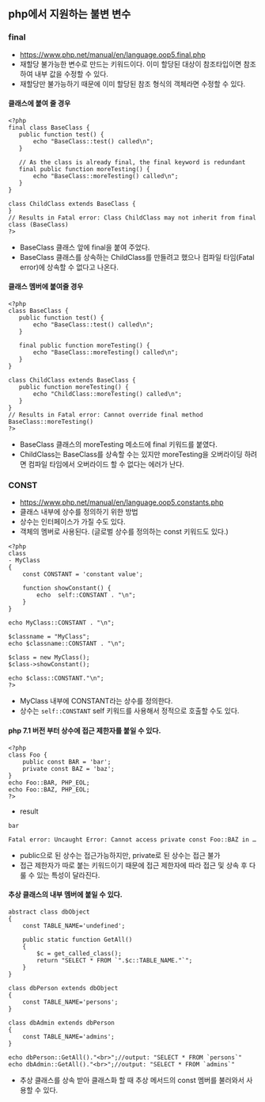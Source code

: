 ## php에서 지원하는 불변 변수

### final
- https://www.php.net/manual/en/language.oop5.final.php
- 재할당 불가능한 변수로 만드는 키워드이다. 이미 할당된 대상이 참조타입이면 참조하여 내부 값을 수정할 수 있다.
- 재할당만 불가능하기 때문에 이미 할당된 참조 형식의 객체라면 수정할 수 있다.

#### 클래스에 붙여 줄 경우
```
<?php
final class BaseClass {
   public function test() {
       echo "BaseClass::test() called\n";
   }

   // As the class is already final, the final keyword is redundant
   final public function moreTesting() {
       echo "BaseClass::moreTesting() called\n";
   }
}

class ChildClass extends BaseClass {
}
// Results in Fatal error: Class ChildClass may not inherit from final class (BaseClass)
?>
```
- BaseClass 클래스 앞에 final을 붙여 주었다.
- BaseClass 클래스를 상속하는 ChildClass를 만들려고 했으나 컴파일 타임(Fatal error)에 상속할 수 없다고 나온다.


#### 클래스 멤버에 붙여줄 경우
```
<?php
class BaseClass {
   public function test() {
       echo "BaseClass::test() called\n";
   }
   
   final public function moreTesting() {
       echo "BaseClass::moreTesting() called\n";
   }
}

class ChildClass extends BaseClass {
   public function moreTesting() {
       echo "ChildClass::moreTesting() called\n";
   }
}
// Results in Fatal error: Cannot override final method BaseClass::moreTesting()
?>

```
- BaseClass 클래스의 moreTesting 메소드에 final 키워드를 붙였다. 
- ChildClass는 BaseClass를 상속할 수는 있지만 moreTesting을 오버라이딩 하려면 컴파일 타임에서 오버라이드 할 수 없다는 에러가 난다.

### CONST
- https://www.php.net/manual/en/language.oop5.constants.php
- 클래스 내부에 상수를 정의하기 위한 방법
- 상수는 인터페이스가 가질 수도 있다.
- 객체의 멤버로 사용된다. (글로벌 상수를 정의하는 const 키워드도 있다.)

```
<?php
class 
- MyClass 
{
    const CONSTANT = 'constant value';

    function showConstant() {
        echo  self::CONSTANT . "\n";
    }
}

echo MyClass::CONSTANT . "\n";

$classname = "MyClass";
echo $classname::CONSTANT . "\n";

$class = new MyClass();
$class->showConstant();

echo $class::CONSTANT."\n";
?>
```
- MyClass 내부에 CONSTANT라는 상수를 정의한다.
- 상수는 `self::CONSTANT` self 키워드를 사용해서 정적으로 호출할 수도 있다.


#### php 7.1 버전 부터 상수에 접근 제한자를 붙일 수 있다.
```
<?php
class Foo {
    public const BAR = 'bar';
    private const BAZ = 'baz';
}
echo Foo::BAR, PHP_EOL;
echo Foo::BAZ, PHP_EOL;
?>
```

- result
```
bar

Fatal error: Uncaught Error: Cannot access private const Foo::BAZ in …
```
- public으로 된 상수는 접근가능하지만, private로 된 상수는 접근 불가
- 접근 제한자가 따로 붙는 키워드이기 때문에 접근 제한자에 따라 접근 및 상속 후 다룰 수 있는 특성이 달라진다.


#### 추상 클래스의 내부 멤버에 붙일 수 있다.
```
abstract class dbObject
{   
    const TABLE_NAME='undefined';
   
    public static function GetAll()
    {
        $c = get_called_class();
        return "SELECT * FROM `".$c::TABLE_NAME."`";
    }   
}

class dbPerson extends dbObject
{
    const TABLE_NAME='persons';
}

class dbAdmin extends dbPerson
{
    const TABLE_NAME='admins';
}

echo dbPerson::GetAll()."<br>";//output: "SELECT * FROM `persons`"
echo dbAdmin::GetAll()."<br>";//output: "SELECT * FROM `admins`"
```

- 추상 클래스를 상속 받아 클래스화 할 때 추상 메서드의 const 멤버를 불러와서 사용할 수 있다.

